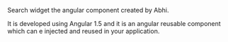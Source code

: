 Search widget the angular component created by Abhi.

It is developed using Angular 1.5 and it is an angular reusable component which can e injected and reused in your application.
